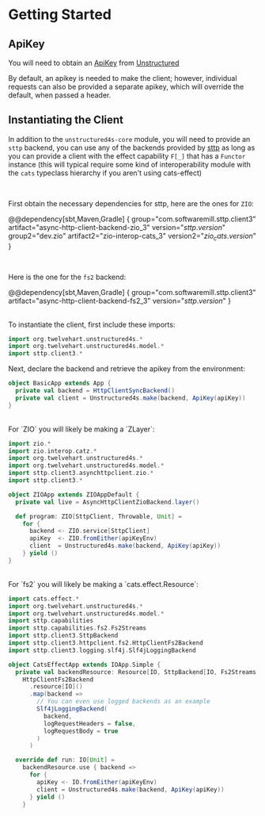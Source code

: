 # Getting Started

## ApiKey

You will need to obtain an [ApiKey] from [Unstructured]

[ApiKey]: https://unstructured.io/#get-api-key
[Unstructured]: https://unstructured.io

By default, an apikey is needed to make the client; however, individual requests can
also be provided a separate apikey, which will override the default, when passed a header.

## Instantiating the Client

In addition to the `unstructured4s-core` module, you will need to provide an `sttp` backend, you can use any of the backends provided by [sttp] 
as long as you can provide a client with the effect capability `F[_]` that has a `Functor` instance (this will typical require some kind of 
interoperability module with the `cats` typeclass hierarchy if you aren't using cats-effect)

[sttp]: https://sttp.softwaremill.com/en/latest/backends/summary.html


<br/>

First obtain the necessary dependencies for sttp, here are the ones for `ZIO`:


@@dependency[sbt,Maven,Gradle] {
    group="com.softwaremill.sttp.client3" artifact="async-http-client-backend-zio_3" version="$sttp.version$"
    group2="dev.zio" artifact2="zio-interop-cats_3" version2="$zio_cats.version$"
}

<br/>

Here is the one for the `fs2` backend:


@@dependency[sbt,Maven,Gradle] {
    group="com.softwaremill.sttp.client3" 
    artifact="async-http-client-backend-fs2_3"
    version="$sttp.version$"
}


<br/>
To instantiate the client, first include these imports:

```scala
import org.twelvehart.unstructured4s.*
import org.twelvehart.unstructured4s.model.*
import sttp.client3.*
```

Next, declare the backend and retrieve the apikey from the environment:

```scala
object BasicApp extends App {
  private val backend = HttpClientSyncBackend()
  private val client = Unstructured4s.make(backend, ApiKey(apiKey))
}
```

<br/>
For `ZIO` you will likely be making a `ZLayer`:

```scala
import zio.*
import zio.interop.catz.*
import org.twelvehart.unstructured4s.*
import org.twelvehart.unstructured4s.model.*
import sttp.client3.asynchttpclient.zio.*
import sttp.client3.*

object ZIOApp extends ZIOAppDefault {
  private val live = AsyncHttpClientZioBackend.layer()

  def program: ZIO[SttpClient, Throwable, Unit] =
    for {
      backend <- ZIO.service[SttpClient]
      apiKey  <- ZIO.fromEither(apiKeyEnv)
      client  = Unstructured4s.make(backend, ApiKey(apiKey))
    } yield ()
}
```

<br/>
For `fs2` you will likely be making a `cats.effect.Resource`:

```scala
import cats.effect.*
import org.twelvehart.unstructured4s.*
import org.twelvehart.unstructured4s.model.*
import sttp.capabilities
import sttp.capabilities.fs2.Fs2Streams
import sttp.client3.SttpBackend
import sttp.client3.httpclient.fs2.HttpClientFs2Backend
import sttp.client3.logging.slf4j.Slf4jLoggingBackend

object CatsEffectApp extends IOApp.Simple {
  private val backendResource: Resource[IO, SttpBackend[IO, Fs2Streams[IO] & capabilities.WebSockets]] =
    HttpClientFs2Backend
      .resource[IO]()
      .map(backend =>
        // You can even use logged backends as an example
        Slf4jLoggingBackend(
          backend,
          logRequestHeaders = false,
          logRequestBody = true
        )
      )

  override def run: IO[Unit] =
    backendResource.use { backend =>
      for {
        apiKey <- IO.fromEither(apiKeyEnv)
        client = Unstructured4s.make(backend, ApiKey(apiKey))
      } yield ()
    }
```
